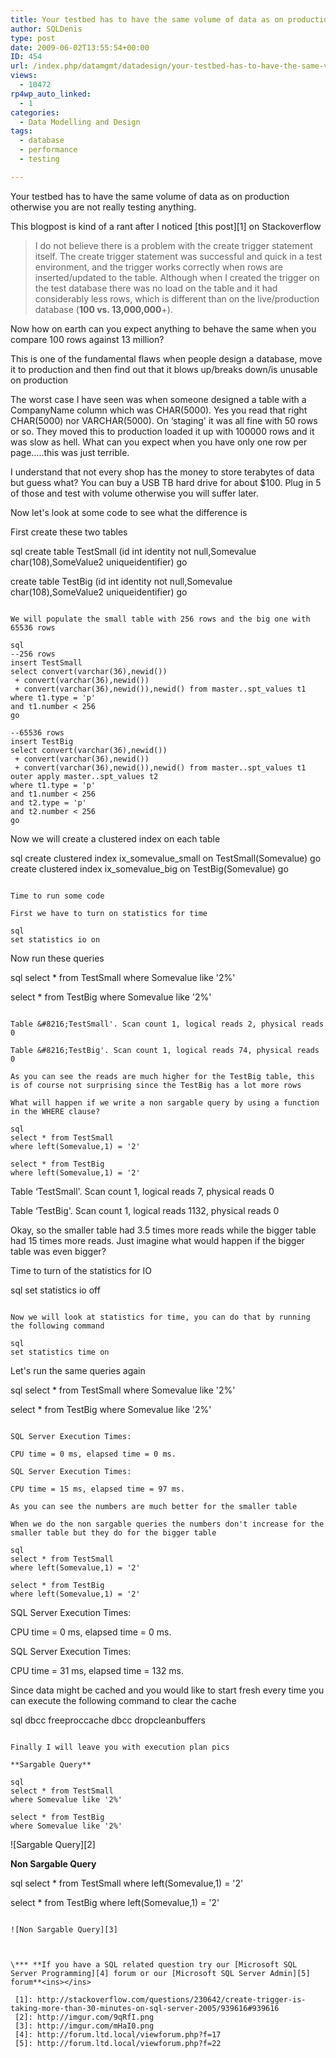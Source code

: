 ```yaml
---
title: Your testbed has to have the same volume of data as on production in order to simulate normal usage
author: SQLDenis
type: post
date: 2009-06-02T13:55:54+00:00
ID: 454
url: /index.php/datamgmt/datadesign/your-testbed-has-to-have-the-same-volume/
views:
  - 10472
rp4wp_auto_linked:
  - 1
categories:
  - Data Modelling and Design
tags:
  - database
  - performance
  - testing

---
```

Your testbed has to have the same volume of data as on production otherwise you are not really testing anything.

This blogpost is kind of a rant after I noticed [this post][1] on Stackoverflow

> I do not believe there is a problem with the create trigger statement itself. The create trigger statement was successful and quick in a test environment, and the trigger works correctly when rows are inserted/updated to the table. Although when I created the trigger on the test database there was no load on the table and it had considerably less rows, which is different than on the live/production database (**100 vs. 13,000,000**+).

Now how on earth can you expect anything to behave the same when you compare 100 rows against 13 million?
  
This is one of the fundamental flaws when people design a database, move it to production and then find out that it blows up/breaks down/is unusable on production

The worst case I have seen was when someone designed a table with a CompanyName column which was CHAR(5000). Yes you read that right CHAR(5000) nor VARCHAR(5000). On &#8216;staging' it was all fine with 50 rows or so. They moved this to production loaded it up with 100000 rows and it was slow as hell. What can you expect when you have only one row per page…..this was just terrible.

I understand that not every shop has the money to store terabytes of data but guess what? You can buy a USB TB hard drive for about $100. Plug in 5 of those and test with volume otherwise you will suffer later.

Now let's look at some code to see what the difference is

First create these two tables

sql
create table TestSmall (id int identity not null,Somevalue char(108),SomeValue2 uniqueidentifier)
go

create table TestBig (id int identity not null,Somevalue char(108),SomeValue2 uniqueidentifier)
go
```

We will populate the small table with 256 rows and the big one with 65536 rows

sql
--256 rows
insert TestSmall
select convert(varchar(36),newid())
 + convert(varchar(36),newid())
 + convert(varchar(36),newid()),newid() from master..spt_values t1
where t1.type = 'p'
and t1.number < 256
go

--65536 rows
insert TestBig
select convert(varchar(36),newid())
 + convert(varchar(36),newid())
 + convert(varchar(36),newid()),newid() from master..spt_values t1
outer apply master..spt_values t2
where t1.type = 'p'
and t1.number < 256
and t2.type = 'p'
and t2.number < 256
go
```

Now we will create a clustered index on each table

sql
create clustered index ix_somevalue_small on TestSmall(Somevalue)
go
create clustered index ix_somevalue_big on TestBig(Somevalue)
go
```

Time to run some code
  
First we have to turn on statistics for time

sql
set statistics io on
```

Now run these queries

sql
select * from TestSmall
where Somevalue like '2%'

select * from TestBig
where Somevalue like '2%'
```

Table &#8216;TestSmall'. Scan count 1, logical reads 2, physical reads 0
  
Table &#8216;TestBig'. Scan count 1, logical reads 74, physical reads 0

As you can see the reads are much higher for the TestBig table, this is of course not surprising since the TestBig has a lot more rows

What will happen if we write a non sargable query by using a function in the WHERE clause?

sql
select * from TestSmall
where left(Somevalue,1) = '2'

select * from TestBig
where left(Somevalue,1) = '2'
```

Table &#8216;TestSmall'. Scan count 1, logical reads 7, physical reads 0
  
Table &#8216;TestBig'. Scan count 1, logical reads 1132, physical reads 0

Okay, so the smaller table had 3.5 times more reads while the bigger table had 15 times more reads. Just imagine what would happen if the bigger table was even bigger?

Time to turn of the statistics for IO

sql
set statistics io off
```

Now we will look at statistics for time, you can do that by running the following command

sql
set statistics time on
```

Let's run the same queries again

sql
select * from TestSmall
where Somevalue like '2%'

select * from TestBig
where Somevalue like '2%'
```

SQL Server Execution Times:
     
CPU time = 0 ms, elapsed time = 0 ms.

SQL Server Execution Times:
     
CPU time = 15 ms, elapsed time = 97 ms.

As you can see the numbers are much better for the smaller table
  
When we do the non sargable queries the numbers don't increase for the smaller table but they do for the bigger table

sql
select * from TestSmall
where left(Somevalue,1) = '2'

select * from TestBig
where left(Somevalue,1) = '2'
```

SQL Server Execution Times:
     
CPU time = 0 ms, elapsed time = 0 ms.

SQL Server Execution Times:
     
CPU time = 31 ms, elapsed time = 132 ms.

Since data might be cached and you would like to start fresh every time you can execute the following command to clear the cache

sql
dbcc freeproccache
dbcc dropcleanbuffers
```

Finally I will leave you with execution plan pics

**Sargable Query**

sql
select * from TestSmall
where Somevalue like '2%'

select * from TestBig
where Somevalue like '2%'
```

![Sargable Query][2]

**Non Sargable Query**

sql
select * from TestSmall
where left(Somevalue,1) = '2'

select * from TestBig
where left(Somevalue,1) = '2'
```

![Non Sargable Query][3]



\*** **If you have a SQL related question try our [Microsoft SQL Server Programming][4] forum or our [Microsoft SQL Server Admin][5] forum**<ins></ins>

 [1]: http://stackoverflow.com/questions/230642/create-trigger-is-taking-more-than-30-minutes-on-sql-server-2005/939616#939616
 [2]: http://imgur.com/9qRfI.png
 [3]: http://imgur.com/mHaI0.png
 [4]: http://forum.ltd.local/viewforum.php?f=17
 [5]: http://forum.ltd.local/viewforum.php?f=22